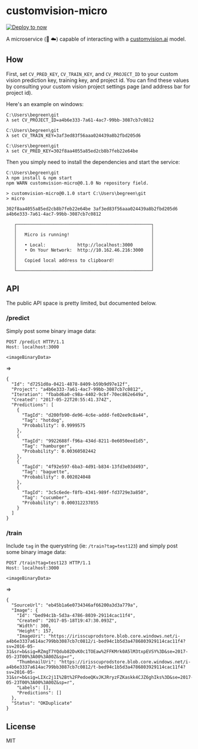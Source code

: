# customvision-micro

[![Deploy to now](https://deploy.now.sh/static/button.svg)](https://deploy.now.sh/?repo=https://github.com/bengreenier/customvision-micro)

A microservice (:microscope: :cloud:) capable of interacting with a [customvision.ai](https://customvision.ai) model.

## How

First, set `CV_PRED_KEY`, `CV_TRAIN_KEY`, and `CV_PROJECT_ID` to your custom vision prediction key, training key, and project id.
You can find these values by consulting your custom vision project settings page (and address bar for project id).

Here's an example on windows:

```
C:\Users\begreen\git
λ set CV_PROJECT_ID=a4b6e333-7a61-4ac7-99bb-3087cb7c0812

C:\Users\begreen\git
λ set CV_TRAIN_KEY=3af3ed83f56aaa024439a8b2fbd205d6

C:\Users\begreen\git
λ set CV_PRED_KEY=302f8aa4055a85ed2cb8b7feb22e64be
```

Then you simply need to install the dependencies and start the service:

```
C:\Users\begreen\git
λ npm install & npm start
npm WARN customvision-micro@0.1.0 No repository field.

> customvision-micro@0.1.0 start C:\Users\begreen\git
> micro

302f8aa4055a85ed2cb8b7feb22e64be 3af3ed83f56aaa024439a8b2fbd205d6 a4b6e333-7a61-4ac7-99bb-3087cb7c0812

   ┌───────────────────────────────────────────────────┐
   │                                                   │
   │   Micro is running!                               │
   │                                                   │
   │   • Local:            http://localhost:3000       │
   │   • On Your Network:  http://10.162.46.216:3000   │
   │                                                   │
   │   Copied local address to clipboard!              │
   │                                                   │
   └───────────────────────────────────────────────────┘
```

## API

The public API space is pretty limited, but documented below.

### /predict

Simply post some binary image data:

```
POST /predict HTTP/1.1
Host: localhost:3000

<imageBinaryData>
```

=>

```
{
  "Id": "d7251d0a-0421-4878-8409-b59b9d97e12f",
  "Project": "a4b6e333-7a61-4ac7-99bb-3087cb7c0812",
  "Iteration": "fbabd6a0-c98a-4402-9cbf-70ec862e649a",
  "Created": "2017-05-22T20:55:41.374Z",
  "Predictions": [
    {
      "TagId": "d200fb90-de96-4c6e-addd-fe02ee9c8a44",
      "Tag": "hotdog",
      "Probability": 0.9999575
    },
    {
      "TagId": "9922688f-f96a-434d-8211-0e6050eed1d5",
      "Tag": "hamburger",
      "Probability": 0.00360502442
    },
    {
      "TagId": "4f92e597-6ba3-4d91-b834-13fd3e03d493",
      "Tag": "baguette",
      "Probability": 0.002024048
    },
    {
      "TagId": "3c5c6ede-f8fb-4341-989f-fd3729e3a850",
      "Tag": "cucumber",
      "Probability": 0.000312237855
    }
  ]
}
```

### /train

Include `tag` in the querystring (ie: `/train?tag=test123`) and simply post some binary image data:

```
POST /train?tag=test123 HTTP/1.1
Host: localhost:3000

<imageBinaryData>
```

=>

```
{
  "SourceUrl": "eb45b1a6e0734346af66200a3d3a779a",
  "Image": {
    "Id": "bed94c1b-5d3a-4786-8039-29114cac11f4",
    "Created": "2017-05-18T19:47:30.093Z",
    "Width": 300,
    "Height": 157,
    "ImageUri": "https://irisscuprodstore.blob.core.windows.net/i-a4b6e3337a614ac799bb3087cb7c0812/i-bed94c1b5d3a4786803929114cac11f4?sv=2016-05-31&sr=b&sig=RZmgT7YQdub82DvK0c1TOEaw%2FFKMrk0A5lM3txpEVSY%3D&se=2017-05-23T00%3A00%3A00Z&sp=r",
    "ThumbnailUri": "https://irisscuprodstore.blob.core.windows.net/i-a4b6e3337a614ac799bb3087cb7c0812/t-bed94c1b5d3a4786803929114cac11f4?sv=2016-05-31&sr=b&sig=LIXc2j1I%2Bt%2FPedoeQKvJKJRryzFZKaskk4CJZ6ghIks%3D&se=2017-05-23T00%3A00%3A00Z&sp=r",
    "Labels": [],
    "Predictions": []
  },
  "Status": "OKDuplicate"
}
```

## License

MIT